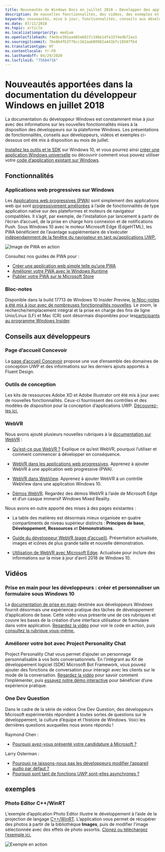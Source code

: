 ```yaml
---
title: Nouveautés de Windows Docs en juillet 2018 – Développer des applications UWP
description: De nouvelles fonctionnalités, des vidéos, des exemples et des conseils aux développeurs ont été ajoutés à la documentation du développeur Windows 10 en juillet 2018.
keywords: nouveautés, mise à jour, fonctionnalités, conseils aux développeurs, Windows 10, juillet
ms.date: 07/11/2018
ms.topic: article
ms.localizationpriority: medium
ms.openlocfilehash: f4e9ce391aa485e681fc198e14fe3374edb72aa1
ms.sourcegitcommit: 76e8b4fb3f76cc162aab80982a441bfc18507fb4
ms.translationtype: HT
ms.contentlocale: fr-FR
ms.lasthandoff: 04/29/2020
ms.locfileid: "75684716"
---
```

# <a name="whats-new-in-the-windows-developer-docs-in-july-2018"></a>Nouveautés apportées dans la documentation du développeur Windows en juillet 2018

La documentation du développeur Windows est constamment mise à jour avec des informations sur les nouvelles fonctionnalités mises à la disposition des développeurs sur la plateforme Windows. Les présentations de fonctionnalités, conseils aux développeurs, vidéos et exemples ci-dessous ont été mis à disposition au mois de juillet.

[Installez les outils et le SDK](https://developer.microsoft.com/windows/downloads#_blank) sur Windows 10, et vous pourrez ainsi [créer une application Windows universelle](../get-started/create-uwp-apps.md) ou découvrir comment vous pouvez utiliser votre [code d’application existant sur Windows](../porting/index.md).

## <a name="features"></a>Fonctionnalités

### <a name="progressive-web-apps-on-windows"></a>Applications web progressives sur Windows

Les [Applications web progressives (PWA)](https://developer.microsoft.com/windows/pwa) sont simplement des applications web qui sont [progressivement améliorées](https://www.wikipedia.org/wiki/Progressive_enhancement) à l’aide de fonctionnalités de type application native sur des plateformes et moteurs de navigateur compatibles. Il s’agit, par exemple, de l’installation par lancement à partir de l’écran d’accueil, de la prise en charge hors connexion et de notifications Push. Sous Windows 10 avec le moteur Microsoft Edge (EdgeHTML), les PWA bénéficient de l’avantage supplémentaire de s’exécuter [indépendamment de la fenêtre du navigateur en tant qu’applications UWP.](https://docs.microsoft.com/microsoft-edge/progressive-web-apps/windows-features)

![Image de PWA en action](images/progressive-web-apps.jpg)

Consultez nos guides de PWA pour :

* [Créer une application web simple telle qu’une PWA](https://docs.microsoft.com/microsoft-edge/progressive-web-apps/get-started)
* [Améliorer votre PWA avec le Windows Runtime](https://docs.microsoft.com/microsoft-edge/progressive-web-apps/windows-features)
* [Publier votre PWA sur le Microsoft Store](https://docs.microsoft.com/microsoft-edge/progressive-web-apps/microsoft-store)

### <a name="notepad"></a>Bloc-notes

Disponible dans la build 17713 de Windows 10 Insider Preview, [le Nloc-notes a été mis à jour avec de nombreuses fonctionnalités nouvelles](https://blogs.windows.com/windowsexperience/2018/07/11/announcing-windows-10-insider-preview-build-17713/). Le zoom, la recherche/remplacement intégral et la prise en charge des fins de ligne Unix/Linux (LF) et Mac (CR) sont désormais disponibles pour les[participants au programme Windows Insider](https://insider.windows.com/). 

## <a name="developer-guidance"></a>Conseils aux développeurs

### <a name="design-landing-page"></a>Page d’accueil Concevoir

La [page d’accueil Concevoir](https://developer.microsoft.com/windows/apps/design) propose une vue d’ensemble des domaines de conception UWP et des informations sur les derniers ajouts apportés à Fluent Design.

### <a name="design-toolkits"></a>Outils de conception

Les kits de ressources Adobe XD et Adobe Illustrator ont été mis à jour avec de nouvelles fonctionnalités. Ceux-ci fournissent des contrôles et des modèles de disposition pour la conception d’applications UWP. [Découvrez-les ici.](../design/downloads/index.md)

### <a name="webvr"></a>WebVR

Nous avons ajouté plusieurs nouvelles rubriques à la [documentation sur WebVR](https://docs.microsoft.com/microsoft-edge/webvr/) :

* [Qu’est-ce que WebVR ?](https://docs.microsoft.com/microsoft-edge/webvr/what-is-webvr) Explique ce qu’est WebVR, pourquoi l’utiliser et comment commencer à développer en conséquence.

* [WebVR dans les applications web progressives](https://docs.microsoft.com/microsoft-edge/webvr/webvr-in-pwas). Apprenez à ajouter WebVR à une application web progressive (PWA).

* [WebVR dans WebView](https://docs.microsoft.com/microsoft-edge/webvr/webvr-in-webview). Apprenez à ajouter WebVR à un contrôle WebView dans une application Windows 10.

* [Démos WebVR](https://docs.microsoft.com/microsoft-edge/webvr/demos). Regardez des démos WebVR à l’aide de Microsoft Edge et d’un casque immersif Windows Mixed Reality.

Nous avons en outre apporté des mises à des pages existantes :

* La table des matières est désormais mieux organisée en quatre compartiments de niveau supérieur distincts : **Principes de base**, **Développement**, **Ressources** et **Démonstrations**.

* [Guide du développeur WebVR (page d’accueil)](https://docs.microsoft.com/microsoft-edge/webvr/). Présentation actualisée, images et icônes de plus grande taille et nouvelle démonstration.

* [Utilisation de WebVR avec Microsoft Edge](https://docs.microsoft.com/microsoft-edge/webvr/webvr-with-edge). Actualisée pour inclure des informations sur la mise à jour d’avril 2018 de Windows 10.

## <a name="videos"></a>Vidéos

### <a name="get-started-for-devs-create-and-customize-a-form-on-windows-10"></a>Prise en main pour les développeurs : créer et personnaliser un formulaire sous Windows 10

La [documentation de prise en main](../get-started/index.md) destinée aux développeurs Windows fournit désormais une expérience pratique des tâches de développement d’applications de base. Cette vidéo vous présente une de ces rubriques et couvre les bases de la création d’une interface utilisateur de formulaire dans votre application. [Regardez la vidéo](https://www.youtube.com/watch?v=AgngKzq4hKI&feature=youtu.be) pour voir le code en action, puis [consultez la rubrique vous-même.](https://docs.microsoft.com/windows/uwp/get-started/construct-form-learning-track)

### <a name="enhance-your-bot-with-project-personality-chat"></a>Améliorer votre bot avec Project Personality Chat

Project Personality Chat vous permet d’ajouter un personnage personnalisable à vos bots conversationnels. En l’intégrant au Kit de développement logiciel (SDK) Microsoft Bot Framework, vous pouvez ajouter des fonctions de conversation pour interagir avec les clients sur le mode de la conversation. [Regardez la vidéo](https://www.youtube.com/watch?v=5C_uD8g2QKg&feature=youtu.be) pour savoir comment l’implémenter, puis [essayez notre démo interactive](https://www.microsoft.com/research/project/personality-chat/) pour bénéficier d’une expérience pratique.

### <a name="one-dev-question"></a>One Dev Question

Dans le cadre de la série de vidéos One Dev Question, des développeurs Microsoft expérimentés répondent à toutes sortes de questions sur le développement, la culture d’équipe et l’histoire de Windows. Voici les dernières questions auxquelles nous avons répondu !

Raymond Chen :

* [Pourquoi avez-vous présenté votre candidature à Microsoft ?](https://www.youtube.com/watch?v=oL8ymamkEMU&feature=youtu.be)

Larry Osterman :

* [Pourquoi ne laissons-nous pas les développeurs modifier l’appareil audio par défaut ?](https://www.youtube.com/watch?v=6aNUoVfbnmg&feature=youtu.be)
* [Pourquoi sont tant de fonctions UWP sont-elles asynchrones ?](https://www.youtube.com/watch?v=5M724QIy1Mk&feature=youtu.be)

## <a name="samples"></a>exemples

### <a name="photo-editor-cwinrt"></a>Photo Editor C++/WinRT

L’exemple d’application Photo Editor illustre le développement à l’aide de la projection de langage [C++/WinRT](../cpp-and-winrt-apis/intro-to-using-cpp-with-winrt.md). L’application vous permet de récupérer des photos à partir de la bibliothèque **Images**, puis de modifier l’image sélectionnée avec des effets de photo assortis. [Clonez ou téléchargez l’exemple ici.](https://github.com/Microsoft/Windows-appsample-photo-editor)

![Exemple en action](images/photo-editor-banner.png)
